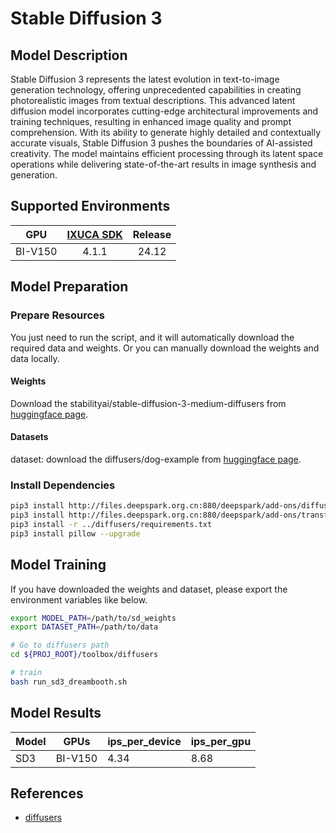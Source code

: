 # Stable Diffusion 3

## Model Description

Stable Diffusion 3 represents the latest evolution in text-to-image generation technology, offering unprecedented
capabilities in creating photorealistic images from textual descriptions. This advanced latent diffusion model
incorporates cutting-edge architectural improvements and training techniques, resulting in enhanced image quality and
prompt comprehension. With its ability to generate highly detailed and contextually accurate visuals, Stable Diffusion 3
pushes the boundaries of AI-assisted creativity. The model maintains efficient processing through its latent space
operations while delivering state-of-the-art results in image synthesis and generation.

## Supported Environments

| GPU    | [IXUCA SDK](https://gitee.com/deep-spark/deepspark#%E5%A4%A9%E6%95%B0%E6%99%BA%E7%AE%97%E8%BD%AF%E4%BB%B6%E6%A0%88-ixuca) | Release |
| :----: | :----: | :----: |
| BI-V150 | 4.1.1     |  24.12  |

## Model Preparation

### Prepare Resources

You just need to run the script, and it will automatically download the required data and weights. Or you can manually
download the weights and data locally.

#### Weights

Download the stabilityai/stable-diffusion-3-medium-diffusers from [huggingface
page](https://huggingface.co/stabilityai/stable-diffusion-3-medium-diffusers).

#### Datasets

dataset: download the diffusers/dog-example from [huggingface
page](https://huggingface.co/datasets/diffusers/dog-example).

### Install Dependencies

```bash
pip3 install http://files.deepspark.org.cn:880/deepspark/add-ons/diffusers-0.29.0-py3-none-any.whl
pip3 install http://files.deepspark.org.cn:880/deepspark/add-ons/transformers-4.38.1-py3-none-any.whl
pip3 install -r ../diffusers/requirements.txt
pip3 install pillow --upgrade
```

## Model Training

If you have downloaded the weights and dataset, please export the environment variables like below.

```bash
export MODEL_PATH=/path/to/sd_weights
export DATASET_PATH=/path/to/data
```

```bash
# Go to diffusers path
cd ${PROJ_ROOT}/toolbox/diffusers

# train
bash run_sd3_dreambooth.sh
```

## Model Results

| Model | GPUs    | ips_per_device | ips_per_gpu |
| ----- | ------- | -------------- | ----------- |
| SD3   | BI-V150 | 4.34           | 8.68        |

## References

- [diffusers](https://github.com/huggingface/diffusers)
